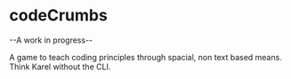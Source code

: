 # codeCrumbs
--A work in progress--

A game to teach coding principles through spacial, non text based means.  Think Karel without the CLI.  
